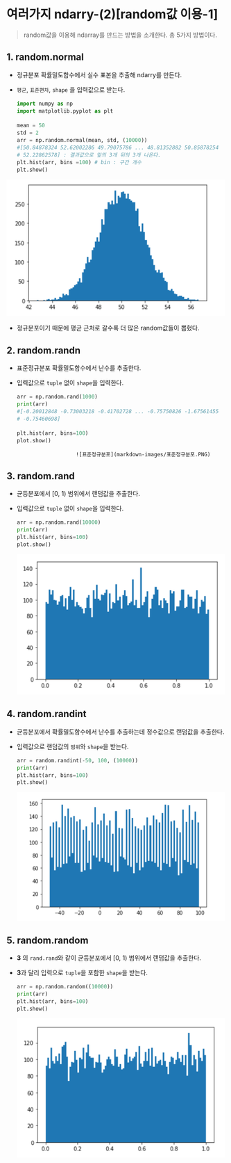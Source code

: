 # 여러가지 ndarry-(2)[random값 이용-1] 

> random값을 이용해 ndarray를 만드는 방법을 소개한다. 총 5가지 방법이다.



## 1. random.normal

* 정규분포 확률밀도함수에서 실수 표본을 추출해 ndarry를 만든다.

* `평균`, `표준편차`, `shape` 을 입력값으로 받는다.

  ```python
  import numpy as np
  import matplotlib.pyplot as plt
  
  mean = 50
  std = 2
  arr = np.random.normal(mean, std, (10000))
  #[50.84878324 52.62002286 49.79075786 ... 48.81352882 50.85878254
  # 52.22862578] : 결과값으로 앞의 3개 뒤의 3개 나온다.
  plt.hist(arr, bins =100) # bin : 구간 개수
  plt.show()
  ```

![정규분포](markdown-images/정규분포.PNG)

  * 정규분포이기 때문에  평균 근처로 갈수록 더 많은 random값들이 뽑혔다.

## 2. random.randn

   * 표준정규분포 확률밀도함수에서 난수를 추출한다.

   * 입력값으로 `tuple` 없이  `shape`을 입력한다.

     ```python
     arr = np.random.rand(1000)
     print(arr)
     #[-0.20012848 -0.73003218 -0.41702728 ... -0.75750826 -1.67561455
     # -0.75460698]
     
     plt.hist(arr, bins=100)
     plot.show()
     ```

        				 	![표준정규분포](markdown-images/표준정규분포.PNG)

   

## 3. random.rand

* 균등분포에서 [0, 1) 범위에서 랜덤값을 추출한다.

* 입력값으로 `tuple` 없이 `shape`을 입력한다.

   ```python
  arr = np.random.rand(10000)
  print(arr)
  plt.hist(arr, bins=100)
  plot.show()
  ```

  ![rand](markdown-images/rand-1599409653624.PNG)

## 4. random.randint

* 균등분포에서 확률밀도함수에서 난수를 추출하는데 정수값으로 랜덤값을 추출한다.

* 입력값으로 랜덤값의 `범위`와 `shape`을 받는다.

  ```python
  arr = random.randint(-50, 100, (10000))
  print(arr)
  plt.hist(arr, bins=100)
  plt.show()
  ```

  ![randint](markdown-images/randint-1599409682348.PNG)

## 5. random.random

* **3** 의 `rand.rand`와 같이 균등분포에서 [0, 1) 범위에서 랜덤값을 추출한다.

* **3**과 달리 입력으로 `tuple`을 포함한 `shape`을 받는다.

  ```python
  arr = np.random.random((10000))
  print(arr)
  plt.hist(arr, bins=100)
  plt.show()
  ```

  ![random](markdown-images/random-1599409697426.PNG)
